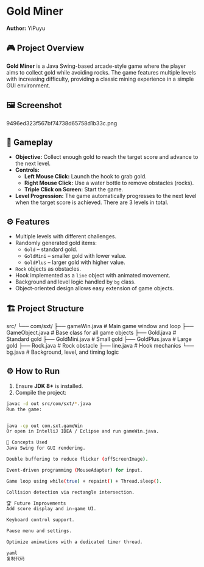# Gold Miner

**Author:** YiPuyu

## 🎮 Project Overview
**Gold Miner** is a Java Swing-based arcade-style game where the player aims to collect gold while avoiding rocks. The game features multiple levels with increasing difficulty, providing a classic mining experience in a simple GUI environment.

## 🖼️ Screenshot
9496ed323f567bf74738d65758d1b33c.png
## 🧩 Gameplay
- **Objective:** Collect enough gold to reach the target score and advance to the next level.
- **Controls:**
  - **Left Mouse Click:** Launch the hook to grab gold.
  - **Right Mouse Click:** Use a water bottle to remove obstacles (rocks).
  - **Triple Click on Screen:** Start the game.
- **Level Progression:** The game automatically progresses to the next level when the target score is achieved. There are 3 levels in total.

## ⚙️ Features
- Multiple levels with different challenges.
- Randomly generated gold items:
  - `Gold` – standard gold.
  - `GoldMini` – smaller gold with lower value.
  - `GoldPlus` – larger gold with higher value.
- `Rock` objects as obstacles.
- Hook implemented as a `line` object with animated movement.
- Background and level logic handled by `bg` class.
- Object-oriented design allows easy extension of game objects.

## 🏗️ Project Structure
src/
└── com/sxt/
├── gameWin.java # Main game window and loop
├── GameObject.java # Base class for all game objects
├── Gold.java # Standard gold
├── GoldMini.java # Small gold
├── GoldPlus.java # Large gold
├── Rock.java # Rock obstacle
├── line.java # Hook mechanics
└── bg.java # Background, level, and timing logic



## ⚙️ How to Run
1. Ensure **JDK 8+** is installed.
2. Compile the project:
```bash
javac -d out src/com/sxt/*.java
Run the game:


java -cp out com.sxt.gameWin
Or open in IntelliJ IDEA / Eclipse and run gameWin.java.

🧠 Concepts Used
Java Swing for GUI rendering.

Double buffering to reduce flicker (offScreenImage).

Event-driven programming (MouseAdapter) for input.

Game loop using while(true) + repaint() + Thread.sleep().

Collision detection via rectangle intersection.

🏆 Future Improvements
Add score display and in-game UI.

Keyboard control support.

Pause menu and settings.

Optimize animations with a dedicated timer thread.

yaml
复制代码
